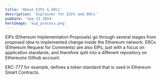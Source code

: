```yaml
---
title: 'About EIPs & ERCs'
description: 'Explainer for EIPs and ERCs'
pubDate: 'Sep 21 2024'
heroImage: 'eip_process.png'
---
```

EIPs (Ethereum Implementation Proposals) go through several stages from proposed idea to implemented change inside the Ethereum network. ERCs (Ethereum Request for Comments) are also EIPs, just with a focus on application standards, and therefore split into a different repository on Ethereums Github account.

ERC-777 for example, defines a token standard that is used in Ethereum Smart Contracts.

